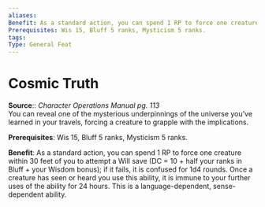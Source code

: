 ```yaml
---
aliases: 
Benefit: As a standard action, you can spend 1 RP to force one creature within 30 feet of you to attempt a Will save (DC = 10 + half your ranks in Bluff + your Wisdom bonus); if it fails, it is confused for 1d4 rounds. Once a creature has seen or heard you use this ability, it is immune to your further uses of the ability for 24 hours. This is a language-dependent, sense-dependent ability.
Prerequisites: Wis 15, Bluff 5 ranks, Mysticism 5 ranks.
tags: 
Type: General Feat
---
```


# Cosmic Truth

**Source**:: _Character Operations Manual pg. 113_  
You can reveal one of the mysterious underpinnings of the universe you’ve learned in your travels, forcing a creature to grapple with the implications.

**Prerequisites**: Wis 15, Bluff 5 ranks, Mysticism 5 ranks.

**Benefit**: As a standard action, you can spend 1 RP to force one creature within 30 feet of you to attempt a Will save (DC = 10 + half your ranks in Bluff + your Wisdom bonus); if it fails, it is confused for 1d4 rounds. Once a creature has seen or heard you use this ability, it is immune to your further uses of the ability for 24 hours. This is a language-dependent, sense-dependent ability.
